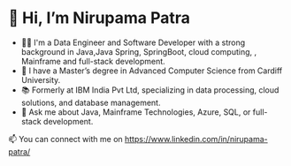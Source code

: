 # 👋 Hi, I’m Nirupama Patra
- 👨‍💻 I'm a Data Engineer and Software Developer with a strong background in Java,Java Spring, SpringBoot, cloud computing, , Mainframe and full-stack development.
- 🧠 I have a Master’s degree in Advanced Computer Science from Cardiff University.
- 📚 Formerly at IBM India Pvt Ltd, specializing in data processing, cloud solutions, and database management.
- 💬 Ask me about Java, Mainframe Technologies, Azure, SQL, or full-stack development.

📫 You can connect with me on https://www.linkedin.com/in/nirupama-patra/

